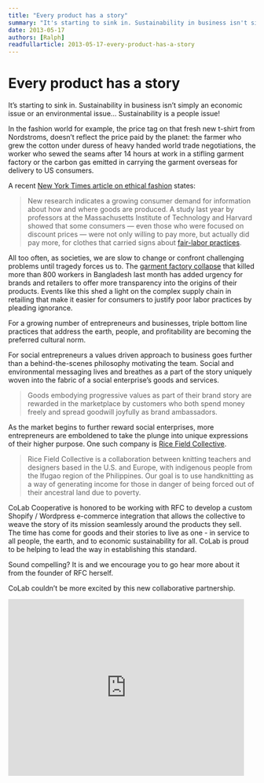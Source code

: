 ```yaml
---
title: "Every product has a story"
summary: "It's starting to sink in. Sustainability in business isn't simply an economic issue or an environmental issue. Sustainability is a people issue!"
date: 2013-05-17
authors: [Ralph]
readfullarticle: 2013-05-17-every-product-has-a-story
---
```


# Every product has a story

It’s starting to sink in. Sustainability in business isn’t simply an economic issue or an environmental issue… Sustainability is a people issue!

In the fashion world for example, the price tag on that fresh new t-shirt from Nordstroms, doesn’t reflect the price paid by the planet: the farmer who grew the cotton under duress of heavy handed world trade negotiations, the worker who sewed the seams after 14 hours at work in a stifling garment factory or the carbon gas emitted in carrying the garment overseas for delivery to US consumers.

A recent [New York Times article on ethical fashion](http://www.google.com/url?q=http%3A%2F%2Fwww.nytimes.com%2F2013%2F05%2F09%2Fbusiness%2Fglobal%2Ffair-trade-movement-extends-to-clothing.html%3Fpagewanted%3D2%26_r%3D0&sa=D&sntz=1&usg=AFQjCNHT7nemK9SDKgVH67Qt96k_hC2KWw) states:

> New research indicates a growing consumer demand for information about how and where goods are produced. A study last year by professors at the Massachusetts Institute of Technology and Harvard showed that some consumers — even those who were focused on discount prices — were not only willing to pay more, but actually did pay more, for clothes that carried signs about [fair-labor practices](http://www.google.com/url?q=http%3A%2F%2Fpapers.ssrn.com%2Fsol3%2Fpapers.cfm%3Fabstract_id%3D2062435%26download%3Dyes&sa=D&sntz=1&usg=AFQjCNHFeXGIJuk2sBo4dMxVhM1CQE1hhQ).

All too often, as societies, we are slow to change or confront challenging problems until tragedy forces us to. The [garment factory collapse](http://www.google.com/url?q=http%3A%2F%2Fnews.yahoo.com%2Fbangladesh-garment-disaster-death-toll-crosses-800-122801761.html&sa=D&sntz=1&usg=AFQjCNGX5CVS1uc-lHyW8qFq_kiYucGs4A) that killed more than 800 workers in Bangladesh last month has added urgency for brands and retailers to offer more transparency into the origins of their products. Events like this shed a light on the complex supply chain in retailing that make it easier for consumers to justify poor labor practices by pleading ignorance.

For a growing number of entrepreneurs and businesses, triple bottom line practices that address the earth, people, and profitability are becoming the preferred cultural norm.

For social entrepreneurs a values driven approach to business goes further than a behind-the-scenes philosophy motivating the team.  Social and environmental messaging lives and breathes as a part of the story uniquely woven into the fabric of a social enterprise’s goods and services.

> Goods embodying progressive values as part of their brand story are rewarded in the marketplace by customers who both spend money freely and spread goodwill joyfully as brand ambassadors.

As the market begins to further reward social enterprises, more entrepreneurs are emboldened to take the plunge into unique expressions of their higher purpose.  One such company is [Rice Field Collective](http://soon.ricefield.co/).

> Rice Field Collective is a collaboration between knitting teachers and designers based in the U.S. and Europe, with indigenous people from the Ifugao region of the Philippines. Our goal is to use handknitting as a way of generating income for those in danger of being forced out of their ancestral land due to poverty.

CoLab Cooperative is honored to be working with RFC to develop a custom Shopify / Wordpress e-commerce integration that allows the collective to weave the story of its mission seamlessly around the products they sell.  The time has come for goods and their stories to live as one - in service to all people, the earth, and to economic sustainability for all. CoLab is proud to be helping to lead the way in establishing this standard.

Sound compelling? It is and we encourage you to go hear more about it from the founder of RFC herself.

CoLab couldn’t be more excited by this new collaborative partnership.

<iframe frameborder="0" height="360" src="http://www.kickstarter.com/projects/1597899565/ricefield-collective-knit-4-life/widget/video.html" width="480"></iframe>
